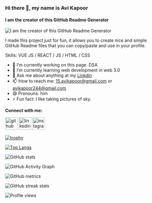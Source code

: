 ### Hi there 👋, my name is Avi Kapoor
#### I am the creator of this GitHub Readme Generator
![I am the creator of this GitHub Readme Generator](https://github.com/avikapoor24/avikapoor24/blob/main/Hii%20i%20am%20Avi%20Kapoor.gif?/size=360x360)

I made this project just for fun, it allows you to create nice and simple GitHub Readme files that you can copy/paste and use in your profile.

Skills: VUE JS / REACT / JS / HTML / CSS

- 🔭 I’m currently working on this page. DSA 
- 🌱 I’m currently learning  web development in web 3.0 
- 💬 Ask me about anything at my [Linkdin](https://www.linkedin.com/in/avi-kapoor-702330229) 
- 📫 How to reach me: 15.avikapoor@gmail.com or avikapoor244@gmail.com
- 😄 Pronouns: him
- ⚡ Fun fact: I like taking pictures of sky. 

**Connect with me:**

[<img src='https://cdn.jsdelivr.net/npm/simple-icons@3.0.1/icons/github.svg' alt='github' height='40'>](https://github.com/avikapoor24)  [<img src='https://cdn.jsdelivr.net/npm/simple-icons@3.0.1/icons/linkedin.svg' alt='linkedin' height='40'>](https://www.linkedin.com/in/https://www.linkedin.com/in/avi-kapoor-702330229//)  [<img src='https://cdn.jsdelivr.net/npm/simple-icons@3.0.1/icons/instagram.svg' alt='instagram' height='40'>](https://www.instagram.com/https://instagram.com/avikapoor16?igshid=YmMyMTA2M2Y=/)  

[![trophy](https://github-profile-trophy.vercel.app/?username=avikapoor24)](https://github.com/ryo-ma/github-profile-trophy)

[![Top Langs](https://github-readme-stats.vercel.app/api/top-langs/?username=avikapoor24)](https://github.com/anuraghazra/github-readme-stats)

![GitHub stats](https://github-readme-stats.vercel.app/api?username=avikapoor24&show_icons=true&count_private=true)  

![GitHub Activity Graph](https://activity-graph.herokuapp.com/graph?username=avikapoor24)  

![GitHub metrics](https://metrics.lecoq.io/avikapoor24)  

![GitHub streak stats](https://github-readme-streak-stats.herokuapp.com/?user=avikapoor24)  

![Profile views](https://gpvc.arturio.dev/avikapoor24)  
